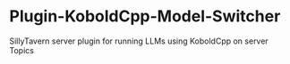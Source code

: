 # Plugin-KoboldCpp-Model-Switcher

SillyTavern server plugin for running LLMs using KoboldCpp on server
Topics
